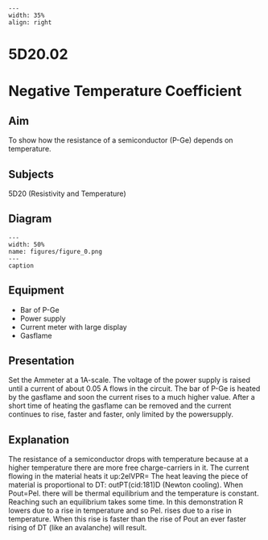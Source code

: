 
```{figure} /figures/busy.png
---
width: 35%
align: right
```
# 5D20.02 
  # Negative Temperature Coefficient 
    
  
## Aim   
 To show how the resistance of a semiconductor (P-Ge) depends on temperature.    
  
## Subjects   
 5D20 (Resistivity and Temperature)   
  
## Diagram   
   
```{figure} figures/figure_0.png  
---  
width: 50%  
name: figures/figure_0.png  
---  
caption  
``` 
      
  
## Equipment   
 
 *  Bar of P-Ge 
 *  Power supply 
 *  Current meter with large display 
 *  Gasflame
       
  
## Presentation   
 Set the Ammeter at a 1A-scale. The voltage of the power supply is raised until a current of about 0.05 A flows in the circuit. The bar of P-Ge is heated by the gasflame and soon the current rises to a much higher value. After a short time of heating the gasflame can be removed and the current continues to rise, faster and faster, only limited by the powersupply.    
  
## Explanation   
 The resistance of a semiconductor drops with temperature because at a higher temperature there are more free charge-carriers in it. The current flowing in the material heats it up:2elVPR= The heat leaving the piece of material is proportional to DT: outPT(cid:181)D (Newton cooling). When Pout=Pel. there will be thermal equilibrium and the temperature is constant. Reaching such an equilibrium takes some time. In this demonstration R lowers due to a rise in temperature and so Pel. rises due to a rise in temperature. When this rise is faster than the rise of Pout an ever faster rising of DT (like an avalanche) will result.   